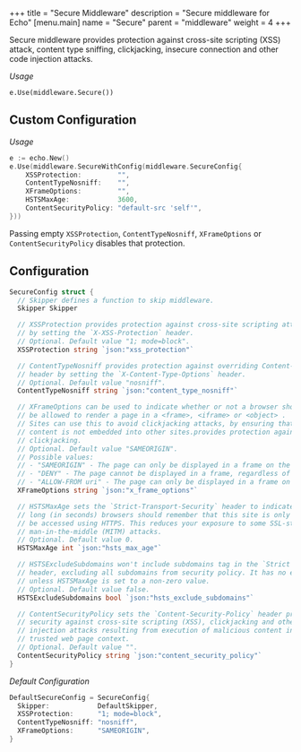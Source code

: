 +++
title = "Secure Middleware"
description = "Secure middleware for Echo"
[menu.main]
  name = "Secure"
  parent = "middleware"
  weight = 4
+++

Secure middleware provides protection against cross-site scripting (XSS) attack,
content type sniffing, clickjacking, insecure connection and other code injection
attacks.

*Usage*

`e.Use(middleware.Secure())`

## Custom Configuration

*Usage*

```go
e := echo.New()
e.Use(middleware.SecureWithConfig(middleware.SecureConfig{
	XSSProtection:         "",
	ContentTypeNosniff:    "",
	XFrameOptions:         "",
	HSTSMaxAge:            3600,
	ContentSecurityPolicy: "default-src 'self'",
}))
```

Passing empty `XSSProtection`, `ContentTypeNosniff`, `XFrameOptions` or `ContentSecurityPolicy`
disables that protection.

## Configuration

```go
SecureConfig struct {
  // Skipper defines a function to skip middleware.
  Skipper Skipper

  // XSSProtection provides protection against cross-site scripting attack (XSS)
  // by setting the `X-XSS-Protection` header.
  // Optional. Default value "1; mode=block".
  XSSProtection string `json:"xss_protection"`

  // ContentTypeNosniff provides protection against overriding Content-Type
  // header by setting the `X-Content-Type-Options` header.
  // Optional. Default value "nosniff".
  ContentTypeNosniff string `json:"content_type_nosniff"`

  // XFrameOptions can be used to indicate whether or not a browser should
  // be allowed to render a page in a <frame>, <iframe> or <object> .
  // Sites can use this to avoid clickjacking attacks, by ensuring that their
  // content is not embedded into other sites.provides protection against
  // clickjacking.
  // Optional. Default value "SAMEORIGIN".
  // Possible values:
  // - "SAMEORIGIN" - The page can only be displayed in a frame on the same origin as the page itself.
  // - "DENY" - The page cannot be displayed in a frame, regardless of the site attempting to do so.
  // - "ALLOW-FROM uri" - The page can only be displayed in a frame on the specified origin.
  XFrameOptions string `json:"x_frame_options"`

  // HSTSMaxAge sets the `Strict-Transport-Security` header to indicate how
  // long (in seconds) browsers should remember that this site is only to
  // be accessed using HTTPS. This reduces your exposure to some SSL-stripping
  // man-in-the-middle (MITM) attacks.
  // Optional. Default value 0.
  HSTSMaxAge int `json:"hsts_max_age"`

  // HSTSExcludeSubdomains won't include subdomains tag in the `Strict Transport Security`
  // header, excluding all subdomains from security policy. It has no effect
  // unless HSTSMaxAge is set to a non-zero value.
  // Optional. Default value false.
  HSTSExcludeSubdomains bool `json:"hsts_exclude_subdomains"`

  // ContentSecurityPolicy sets the `Content-Security-Policy` header providing
  // security against cross-site scripting (XSS), clickjacking and other code
  // injection attacks resulting from execution of malicious content in the
  // trusted web page context.
  // Optional. Default value "".
  ContentSecurityPolicy string `json:"content_security_policy"`
}
```

*Default Configuration*

```go
DefaultSecureConfig = SecureConfig{
  Skipper:            DefaultSkipper,
  XSSProtection:      "1; mode=block",
  ContentTypeNosniff: "nosniff",
  XFrameOptions:      "SAMEORIGIN",
}
```

